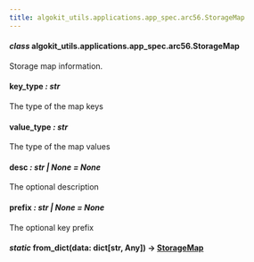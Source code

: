 ```yaml
---
title: algokit_utils.applications.app_spec.arc56.StorageMap
---
```


#### _class_ algokit_utils.applications.app_spec.arc56.StorageMap

Storage map information.

#### key_type _: str_

The type of the map keys

#### value_type _: str_

The type of the map values

#### desc _: str | None_ _= None_

The optional description

#### prefix _: str | None_ _= None_

The optional key prefix

#### _static_ from_dict(data: dict[str, Any]) → [StorageMap](#algokit_utils.applications.app_spec.arc56.StorageMap)
